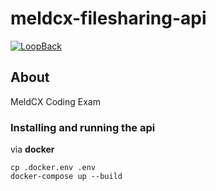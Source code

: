 # meldcx-filesharing-api

[![LoopBack](https://github.com/strongloop/loopback-next/raw/master/docs/site/imgs/branding/Powered-by-LoopBack-Badge-(blue)-@2x.png)](http://loopback.io/)

## About
MeldCX Coding Exam

### Installing and running the api
via **docker**
```
cp .docker.env .env
docker-compose up --build
```
